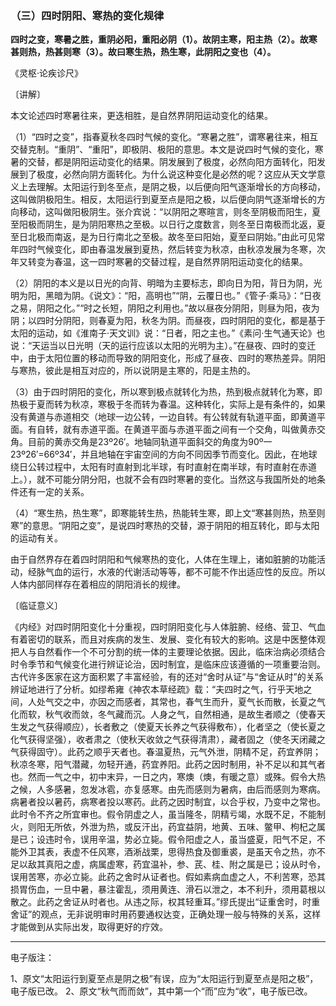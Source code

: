 ### （三）四时阴阳、寒热的变化规律

**四时之变，寒暑之胜，重阴必阳，重阳必阴（1）。故阴主寒，阳主热（2）。故寒甚则热，热甚则寒（3）。故曰寒生热，热生寒，此阴阳之变也（4）。**

《灵枢·论疾诊尺》

〔讲解〕

本文论述四时寒暑往来，更迭相胜，是自然界阴阳运动变化的结果。

（1）“四时之变”，指春夏秋冬四时气候的变化。“寒暑之胜”，谓寒暑往来，相互交替克制。“重阴”、“重阳”，即极阴、极阳的意思。本文是说四时气候的变化，寒暑的交替，都是阴阳运动变化的结果。阴发展到了极度，必然向阳方面转化，阳发展到了极度，必然向阴方面转化。为什么说这种变化是必然的呢？这应从天文学意义上去理解。太阳运行到冬至点，是阴之极，以后便向阳气逐渐增长的方向移动，这叫做阴极阳生。相反，太阳运行到夏至点是阳之极，以后便向阴气逐渐增长的方向移动，这叫做阳极阴生。张介宾说：“以阴阳之寒暄言，则冬至阴极而阳生，夏至阳极而阴生，是为阴阳寒热之至极。以日行之度数言，则冬至日南极而北返，夏至日北极而南返，是为日行南北之至极。故冬至曰阳始，夏至曰阴始。”由此可见常年四时气候变化，即由春温发展到夏热，然后转变为秋凉，由秋凉发展为冬寒，次年又转变为春温，这一四时寒暑的交替过程，是自然界阴阳运动变化的结果。

（2）阴阳的本义是以日光的向背、明暗为主要标志，即向日为阳，背日为阴，光明为阳，黑暗为阴。《说文》：“阳，高明也”“阴，云覆日也。”《管子·乘马》：“日夜之易，阴阳之化。”“时之长短，阴阳之利用也。”故以昼夜分阴阳，则昼为阳，夜为阴；以四时分阴阳，则春夏为阳，秋冬为阴。而昼夜，四时阴阳的变化，都是基于太阳的运动，如《淮南子·天文训》说：“日者，阳之主也。”《素问·生气通天论》也说：“天运当以日光明（天的运行应该以太阳的光明为主）。”在昼夜、四时的变迁中，由于太阳位置的移动而导致的阴阳变化，形成了昼夜、四时的寒热差异。阴阳与寒热，彼此是相互对应的，所以说阴是主寒的，阳是主热的。

（3）由于四时阴阳的变化，所以寒到极点就转化为热，热到极点就转化为寒，即热极于夏而转为秋凉，寒极于冬而转为春温。这种转化，实际上是有条件的，如果没有黄道与赤道相交（地球一边公转，一边自转。有公转就有轨道平面，即黄道平面。有自转，就有赤道平面。在黄道平面与赤道平面之间有一个交角，叫做黄赤交角。目前的黄赤交角是23º26′。地轴同轨道平面斜交的角度为90º一23º26′=66º34′，并且地轴在宇宙空间的方向不同因季节而变化。因此，在地球绕日公转过程中，太阳有时直射到北半球，有时直射在南半球，有时直射在赤道上。），就不可能分阴分阳，也就不会有四时寒暑的变化。当然这与我国所处的地条件还有一定的关系。

（4）“寒生热，热生寒”，即寒能转生热，热能转生寒，即上文“寒甚则热，热至则寒”的意思。“阴阳之变”，是说四时寒热的交替，源于阴阳的相互转化，即与太阳的运动有关。

由于自然界存在着四时阴阳和气候寒热的变化，人体在生理上，诸如脏腑的功能活动，经脉气血的运行，水液的代谢活动等等，都不可能不作出适应性的反应。所以人体内部同样存在着相应的阴阳消长的规律。

〔临证意义〕

《内经》对四时阴阳变化十分重视，四时阴阳变化与人体脏腑、经络、营卫、气血有着密切的联系，而且对疾病的发生、发展、变化有较大的影响。这是中医整体观把人与自然看作一个不可分割的统一体的主要理论依据。因此，临床治病必须结合时令季节和气候变化进行辨证论治，因时制宜，是临床应该遵循的一项重要治则。古代许多医家在这方面积累了丰富经验，有的还对“舍时从证”与“舍证从时”的关系辨证地进行了分析。如缪希雍《神农本草经疏》载：“夫四时之气，行乎天地之间，人处气交之中，亦因之而感者，其常也，春气生而升，夏气长而散，长夏之气化而软，秋气收而敛，冬气藏而沉。人身之气，自然相通，是故生者顺之（使春天生发之气获得顺应），长者敷之（使夏天长养之气获得敷布），化者坚之（使长夏之化气获得坚强），收者肃之（使秋天收敛之气获得清肃），藏者固之（使冬天闭藏之气获得固守）。此药之顺乎天者也。春温夏热，元气外泄，阴精不足，药宜养阴；秋凉冬寒，阳气潜藏，勿轻开通，药宜养阳。此药之因时制用，补不足以和其气者也。然而一气之中，初中末异，一日之内，寒燠（燠，有暖之意）或殊。假令大热之候，人多感暑，忽发冰雹，亦复感寒。由先而感则为暑病，由后而感则为寒病。病暑者投以暑药，病寒者投以寒药。此药之因时制宜，以合乎权，乃变中之常也。此时令不齐之所宜审也。假令阴虚之人，虽当隆冬，阴精亏竭，水既不足，不能制火，则阳无所依，外泄为热，或反汗出，药宜益阴，地黄、五味、鳖甲、枸杞之属是已；设违时令，误用辛温，势必立毙。假令阳虚之人，虽当盛夏，阳气不足，不能外卫其表，表虚不任风寒，酒淅战栗，思得热食及御重裘，是虽天令之热，亦不足以敌其真阳之虚，病属虚寒，药宜温补，参、芪、桂、附之属是已；设从时令，误用苦寒，亦必立毙。此药之舍时从证者也。假如素病血虚之人，不利苦寒，恐其损胃伤血，一旦中暑，暴注霍乱，须用黄连、滑石以泄之，本不利升，须用葛根以散之。此药之舍证从时者也。从违之际，权其轻重耳。”缪氏提出“证重舍时，时重舍证”的观点，无非说明审时用药要通权达变，正确处理一般与特殊的关系，这样才能做到从实际出发，取得更好的疗效。

------

电子版注：

1、原文“太阳运行到夏至点是阴之极”有误，应为“太阳运行到夏至点是阳之极”，电子版已改。
2、原文“秋气而而敛”，其中第一个“而”应为“收”，电子版已改。
